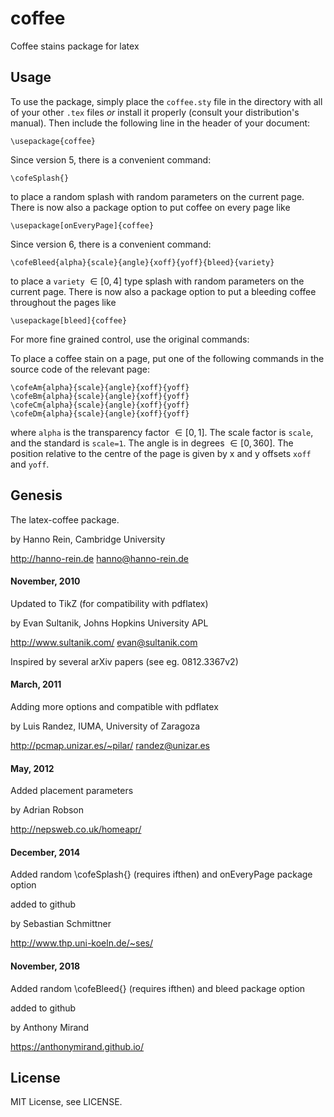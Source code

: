 coffee
======

Coffee stains package for latex

## Usage

To use the package, simply place the `coffee.sty` file in the
directory with all of your other `.tex` files *or*
install it properly (consult your distribution's manual).  Then
include the following line in the header of your document:
```
\usepackage{coffee}
```

Since version 5, there is a convenient command:
```
\cofeSplash{}
```
to place a random splash with random parameters on the current
page. There is now also a package option to put coffee on every page like
```
\usepackage[onEveryPage]{coffee}
```

Since version 6, there is a convenient command:
```
\cofeBleed{alpha}{scale}{angle}{xoff}{yoff}{bleed}{variety}
```
to place a `variety` $\in [0,4]$ type splash with random parameters on the
current page. There is now also a package option to put a bleeding coffee
throughout the pages like
```
\usepackage[bleed]{coffee}
```

For more fine grained control, use the original commands:

To place a coffee stain on a page, put one of the following commands
in the source code of the relevant page:

```
\cofeAm{alpha}{scale}{angle}{xoff}{yoff}
\cofeBm{alpha}{scale}{angle}{xoff}{yoff}
\cofeCm{alpha}{scale}{angle}{xoff}{yoff}
\cofeDm{alpha}{scale}{angle}{xoff}{yoff}
```
where `alpha` is
the transparency factor $\in [0,1]$. The scale factor is `scale`,
and the standard is `scale=1`.  The angle is in degrees $\in
[0,360]$.  The position relative to the centre of the page is given by
x and y offsets `xoff` and `yoff`.



## Genesis

The latex-coffee package.

by Hanno Rein, Cambridge University

http://hanno-rein.de   hanno@hanno-rein.de


#### November, 2010

Updated to TikZ (for compatibility with pdflatex)

by Evan Sultanik, Johns Hopkins University APL

http://www.sultanik.com/ evan@sultanik.com


Inspired by several arXiv papers (see eg. 0812.3367v2)


#### March, 2011

Adding more options and  compatible with pdflatex

by Luis Randez, IUMA, University of Zaragoza

http://pcmap.unizar.es/~pilar/  randez@unizar.es


#### May, 2012

Added placement parameters

by Adrian Robson

http://nepsweb.co.uk/homeapr/


#### December, 2014

Added random \cofeSplash{} (requires ifthen) and onEveryPage package option

added to github

by Sebastian Schmittner

http://www.thp.uni-koeln.de/~ses/


#### November, 2018

Added random \cofeBleed{} (requires ifthen) and bleed package option

added to github

by Anthony Mirand

https://anthonymirand.github.io/


## License

MIT License, see LICENSE.

